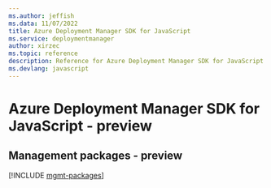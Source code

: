 ```yaml
---
ms.author: jeffish
ms.data: 11/07/2022
title: Azure Deployment Manager SDK for JavaScript
ms.service: deploymentmanager
author: xirzec
ms.topic: reference
description: Reference for Azure Deployment Manager SDK for JavaScript
ms.devlang: javascript
---
```

# Azure Deployment Manager SDK for JavaScript - preview

## Management packages - preview
[!INCLUDE [mgmt-packages](deployment-manager-mgmt-index.md)]